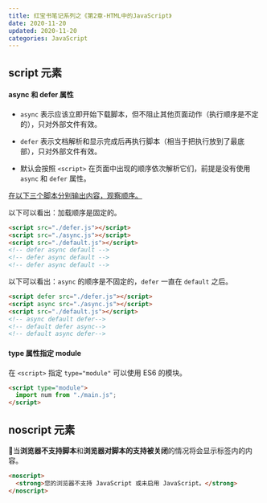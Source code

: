 ```yaml
---
title: 红宝书笔记系列之《第2章-HTML中的JavaScript》
date: 2020-11-20
updated: 2020-11-20
categories: JavaScript
---
```


## script 元素

#### async 和 defer 属性

- `async` 表示应该立即开始下载脚本，但不阻止其他页面动作（执行顺序是不定的），只对外部文件有效。

- `defer` 表示文档解析和显示完成后再执行脚本（相当于把执行放到了最底部），只对外部文件有效。

- 默认会按照 `<script>` 在页面中出现的顺序依次解析它们，前提是没有使用 `async` 和 `defer` 属性。

[在以下三个脚本分别输出内容，观察顺序。](https://github.com/haiweilian/laboratory/tree/master/JavaScript/red-book/%E7%AC%AC2%E7%AB%A0-HTML%E4%B8%AD%E7%9A%84JavaScript/async%E5%92%8Cdefer)

以下可以看出：加载顺序是固定的。

```html
<script src="./defer.js"></script>
<script src="./async.js"></script>
<script src="./default.js"></script>
<!-- defer async default -->
<!-- defer async default -->
<!-- defer async default -->
```

以下可以看出：`async` 的顺序是不固定的，`defer` 一直在 `default` 之后。

```html
<script defer src="./defer.js"></script>
<script async src="./async.js"></script>
<script src="./default.js"></script>
<!-- async default defer-->
<!-- default defer async-->
<!-- default async defer-->
```

#### type 属性指定 module

在 `<script>` 指定 `type="module"` 可以使用 ES6 的模块。

```html
<script type="module">
  import num from "./main.js";
</script>
```

## noscript 元素

当**浏览器不支持脚本**和**浏览器对脚本的支持被关闭**的情况将会显示标签内的内容。

```html
<noscript>
  <strong>您的浏览器不支持 JavaScript 或未启用 JavaScript。</strong>
</noscript>
```
